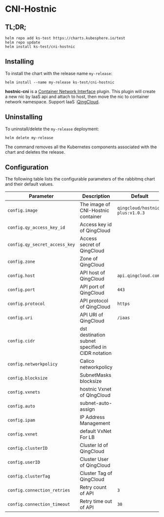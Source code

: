 # CNI-Hostnic

## TL;DR;

```console
helm repo add ks-test https://charts.kubesphere.io/test
helm repo update
helm install ks-test/cni-hostnic
```

## Installing

To install the chart with the release name `my-release`:

```console
helm install --name my-release ks-test/cni-hostnic
```

**hostnic-cni** is a [Container Network Interface](https://github.com/containernetworking/cni) plugin. This plugin will create a new nic by IaaS api and attach to host, then move the nic to container network namespace. Support IaaS :[QingCloud](http://qingcloud.com).

## Uninstalling

To uninstall/delete the `my-release` deployment:

```console
helm delete my-release
```

The command removes all the Kubernetes components associated with the chart and deletes the release.

## Configuration

The following table lists the configurable parameters of the rabbitmq chart and their default values.

Parameter | Description | Default
--- | --- | ---
`config.image` | The image of CNI-Hostnic container | `qingcloud/hostnic-plus:v1.0.3`
`config.qy_access_key_id` | Access key id of QingCloud |
`config.qy_secret_access_key` | Access secret of QingCloud |
`config.zone` | Zone of QingCloud |
`config.host` | API host of QingCloud | `api.qingcloud.com`
`config.port` | API port of QingCloud | `443`
`config.protocol` | API protocol of QingCloud | `https`
`config.uri` | API URI of QingCloud | `/iaas`
`config.cidr` | dst destination subnet specified in CIDR notation |
`config.networkpolicy` | Calico networkpolicy |
`config.blocksize` | SubnetMasks blocksize |
`config.vxnets` | hostnic Vxnet of QIngCloud |
`config.auto` | subnet-auto-assign |
`config.ipam` | IP Address Management |
`config.vxnet` | default VxNet For LB |
`config.clusterID` | Cluster Id of QingCloud |
`config.userID` | Cluster User of QingCloud |
`config.clusterTag` | Cluster Tag of QingCloud |
`config.connection_retries` | Retry count of API | `3`
`config.connection_timeout` | Retry time out of API | `30`